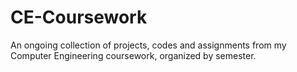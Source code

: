 # CE-Coursework
An ongoing collection of projects, codes and assignments from my Computer Engineering coursework, organized by semester. 
